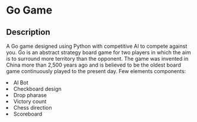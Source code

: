 # Go Game

## Description
<p> A Go game designed using Python with competitive AI to compete against you. Go is an abstract strategy board game for two players in which the aim is to surround more territory than the opponent. The game was invented in China more than 2,500 years ago and is believed to be the oldest board game continuously played to the present day.
Few elements components:
<li>AI Bot</li>
<li>Checkboard design</li>
<li>Drop pharase</li>
<li>Victory count</li>
<li>Chess direction</li>
<li>Scoreboard</li>
